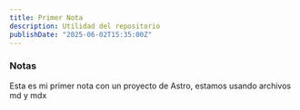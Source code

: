 ```yaml
---
title: Primer Nota
description: Utilidad del repositorio
publishDate: "2025-06-02T15:35:00Z"
---
```

### Notas

Esta es mi primer nota con un proyecto de Astro, estamos usando archivos md y mdx
